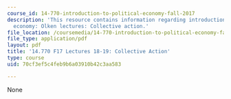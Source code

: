 ```yaml
---
course_id: 14-770-introduction-to-political-economy-fall-2017
description: 'This resource contains information regarding introduction to political
  economy: Olken lectures: Collective action.'
file_location: /coursemedia/14-770-introduction-to-political-economy-fall-2017/70cf3ef5c4feb9b6a03910b42c3aa583_MIT14_770F17_lec18_19.pdf
file_type: application/pdf
layout: pdf
title: '14.770 F17 Lectures 18-19: Collective Action'
type: course
uid: 70cf3ef5c4feb9b6a03910b42c3aa583

---
```

None